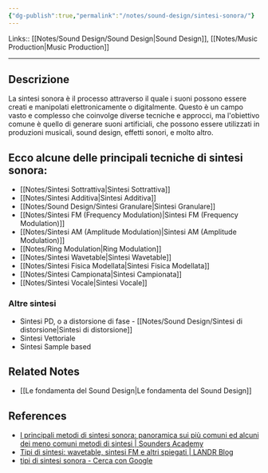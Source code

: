 ```yaml
---
{"dg-publish":true,"permalink":"/notes/sound-design/sintesi-sonora/"}
---
```


Links:: [[Notes/Sound Design/Sound Design\|Sound Design]], [[Notes/Music Production\|Music Production]]

---
## Descrizione 

La sintesi sonora è il processo attraverso il quale i suoni possono essere creati e manipolati elettronicamente o digitalmente. Questo è un campo vasto e complesso che coinvolge diverse tecniche e approcci, ma l'obiettivo comune è quello di generare suoni artificiali, che possono essere utilizzati in produzioni musicali, sound design, effetti sonori, e molto altro.

## Ecco alcune delle principali tecniche di sintesi sonora:

- [[Notes/Sintesi Sottrattiva\|Sintesi Sottrattiva]]
- [[Notes/Sintesi Additiva\|Sintesi Additiva]]
- [[Notes/Sound Design/Sintesi Granulare\|Sintesi Granulare]]
- [[Notes/Sintesi FM (Frequency Modulation)\|Sintesi FM (Frequency Modulation)]]
- [[Notes/Sintesi AM (Amplitude Modulation)\|Sintesi AM (Amplitude Modulation)]]
- [[Notes/Ring Modulation\|Ring Modulation]]
- [[Notes/Sintesi Wavetable\|Sintesi Wavetable]]
- [[Notes/Sintesi Fisica Modellata\|Sintesi Fisica Modellata]]
- [[Notes/Sintesi Campionata\|Sintesi Campionata]]
- [[Notes/Sintesi Vocale\|Sintesi Vocale]]


### Altre sintesi

- Sintesi PD, o a distorsione di fase - [[Notes/Sound Design/Sintesi di distorsione\|Sintesi di distorsione]]
- Sintesi Vettoriale
- Sintesi Sample based



## Related Notes

- [[Le fondamenta del Sound Design\|Le fondamenta del Sound Design]]



## References

- [I principali metodi di sintesi sonora: panoramica sui più comuni ed alcuni dei meno comuni metodi di sintesi | Sounders Academy](https://my.sounders.academy/blog/i-principali-metodi-di-sintesi-sonora-panoramica-sui-piu-comuni-ed-alcuni-dei-meno-comuni-metodi-di-sintesi/)
- [Tipi di sintesi: wavetable, sintesi FM e altri spiegati | LANDR Blog](https://blog.landr.com/it/tipi-di-sintesi-wavetable-sintesi-fm-e-altri-spiegati/)
- [tipi di sintesi sonora - Cerca con Google](https://www.google.com/search?q=tipi+di+sintesi+sonora&oq=tipi+di+sintesi+sonora&aqs=edge..69i57.3121j0j1&sourceid=chrome&ie=UTF-8)


